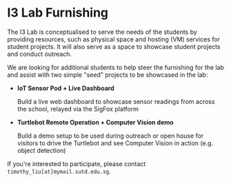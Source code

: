 # I3 Lab Furnishing

The I3 Lab is conceptualised to serve the needs of the students by providing resources, such as physical space and hosting (VM) services for student projects. It will also serve as a space to showcase student projects and conduct outreach.

We are looking for additional students to help steer the furnishing for the lab and assist with two simple "seed" projects to be showcased in the lab:

* **IoT Sensor Pod + Live Dashboard**

  Build a live web dashboard to showcase sensor readings from across the school, relayed via the SigFox platform

* **Turtlebot Remote Operation + Computer Vision demo**

  Build a demo setup to be used during outreach or open house for visitors to drive the Turtlebot and see Computer Vision in action (e.g. object detection)

If you're interested to participate, please contact `timothy_liu[at]mymail.sutd.edu.sg`.
